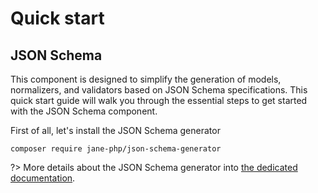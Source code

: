 # Quick start

## JSON Schema

This component is designed to simplify the generation of models, normalizers, and validators based on JSON Schema 
specifications. This quick start guide will walk you through the essential steps to get started with the JSON Schema 
component.

First of all, let's install the JSON Schema generator
```shell
composer require jane-php/json-schema-generator
```

?> More details about the JSON Schema generator into [the dedicated documentation](json-schema/generator.md).
